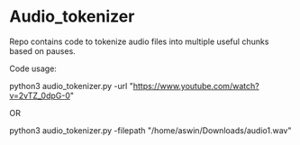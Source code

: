 # Audio_tokenizer

Repo contains code to tokenize audio files into multiple useful  chunks based on pauses.

Code usage:

  python3 audio_tokenizer.py -url "https://www.youtube.com/watch?v=2vTZ_0dpG-0"

OR

  python3 audio_tokenizer.py -filepath "/home/aswin/Downloads/audio1.wav"

